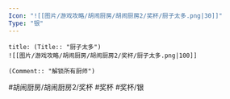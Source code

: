 ```yaml
---
Icon: "![[图片/游戏攻略/胡闹厨房/胡闹厨房2/奖杯/厨子太多.png|30]]"
Type: "银"
---
```

```ad-common-silver-trophy
title: (Title:: "厨子太多")
![[图片/游戏攻略/胡闹厨房/胡闹厨房2/奖杯/厨子太多.png|100]]

(Comment:: "解锁所有厨师")
```

#胡闹厨房/胡闹厨房2/奖杯 #奖杯 #奖杯/银
